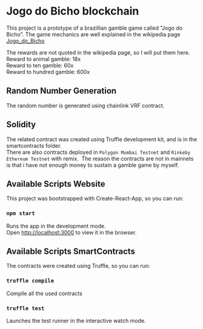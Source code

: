 # Jogo do Bicho blockchain

This project is a prototype of a brazillian gamble game called "Jogo do Bicho". The game mechanics are well explained in the wikipedia page [Jogo_do_Bicho](https://en.wikipedia.org/wiki/Jogo_do_bicho)

The rewards are not quoted in the wikipedia page, so I will put them here.\
Reward to animal gamble: 18x\
Reward to ten gamble: 60x\
Reward to hundred gamble: 600x


## Random Number Generation

The random number is generated using chainlink VRF contract. 

## Solidity

The related contract was created using Truffle development kit, and is in the smartcontracts folder.\
There are also contracts deployed in `Polygon Mumbai Testnet` and `Rinkeby Ethereum Testnet` with remix.&nbsp;
The reason the contracts are not in mainnets is that i have not enough money to sustain a gamble game by myself.

## Available Scripts Website
This project was bootstrapped with Create-React-App, so you can run:

### `npm start`

Runs the app in the development mode.\
Open [http://localhost:3000](http://localhost:3000) to view it in the browser.

## Available Scripts SmartContracts
The contracts were created using Truffle, so you can run:

### `truffle compile`

Compile all the used contracts

### `truffle test`

Launches the test runner in the interactive watch mode.
